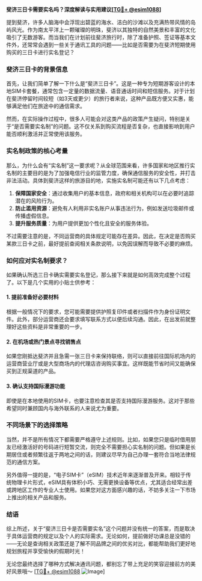 **斐济三日卡需要实名吗？深度解读与实用建议[[TG💪+ @esim1088](https://t.me/s/esim1088)]**

提到斐济，许多人脑海中会浮现出碧蓝的海水、洁白的沙滩以及充满热带风情的岛屿风光。作为南太平洋上一颗璀璨的明珠，斐济以其独特的自然美景和丰富的文化吸引了无数游客。而当我们在计划前往斐济旅行时，除了准备护照、签证等基本文件外，还常常会遇到一些关于通讯工具的问题——比如是否需要为在斐济短期使用购买的三日卡进行实名登记？

### 斐济三日卡的背景信息

首先，让我们简单了解一下什么是“斐济三日卡”。这是一种专为短期游客设计的本地SIM卡套餐，通常包含一定量的数据流量、语音通话时间和短信服务。对于计划在斐济停留时间较短（如3天或更少）的旅行者来说，这种产品既方便又实惠，能够满足他们在旅途中的通信需求。

然而，在实际操作过程中，很多人可能会对这类产品的政策产生疑问，特别是关于“是否需要实名制”的问题。这不仅关系到购买流程是否复杂，也直接影响到用户能否顺利激活并正常使用该服务。

### 实名制政策的核心考量

那么，为什么会有“实名制”这一要求呢？从全球范围来看，许多国家和地区推行实名制的主要目的是为了加强电信行业的监管力度，确保通信服务的安全性，并打击非法活动。具体到斐济这样的旅游目的地，实施实名制可能还有以下几点考虑：

1. **保障国家安全**：通过收集用户的基本信息，政府和相关机构可以在必要时追踪潜在的风险行为。
2. **防止滥用资源**：避免有人利用非实名账户从事违法行为，例如发送垃圾邮件或传播虚假信息。
3. **提升服务质量**：为用户提供更加个性化且安全的服务体验。

不过需要注意的是，不同运营商的具体规定可能存在差异。因此，在决定是否购买某款三日卡之前，最好提前查阅相关条款说明，以免因误解而导致不必要的麻烦。

### 如何应对实名制要求？

如果确认所选三日卡确实需要实名登记，那么接下来就是如何高效完成整个过程了。以下是几个实用的小贴士供参考：

#### 1. 提前准备好必要材料
根据一般情况下的要求，您可能需要提供护照复印件或者扫描件作为身份证明文件。此外，部分运营商还会要求填写联系方式以便后续沟通。因此，在出发前就整理好这些资料是非常重要的一步。

#### 2. 在机场或热门景点寻找销售点
如果您刚抵达斐济并且急需一张三日卡来保持联络，则可以直接前往国际机场内的运营商营业厅或是大型商场内的代理店咨询购买事宜。这样既能节省时间又能确保买到正规渠道的产品。

#### 3. 确认支持国际漫游功能
即使是在本地使用的SIM卡，也要注意检查其是否支持国际漫游服务。这对于那些希望同时兼顾国内与海外联系的人来说尤为重要。

### 不同场景下的选择策略

当然，并不是所有情况下都需要严格遵守上述规则。比如，如果您只是临时借用朋友已经激活好的号码进行短暂交流，则完全不需要担心实名制的问题。但如果是长期居住或者频繁往返于两地之间的话，则建议尽早为自己办理一套符合当地法律规范的通信方案。

另外值得一提的是，“电子SIM卡”（eSIM）技术近年来逐渐普及开来。相较于传统物理卡片形式，eSIM具有体积小巧、无需更换设备等优点，尤其适合经常出差或跨地区工作的专业人士使用。如果您对这方面感兴趣的话，不妨多关注一下市场上推出的相关产品和服务。

### 结语

综上所述，关于“斐济三日卡是否需要实名”这个问题并没有统一的答案，而是取决于具体运营商的规定以及个人的实际需求。无论如何，提前做好功课总是没错的——无论是查询相关政策还是了解不同品牌之间的优劣对比，都能帮助我们更好地规划旅程并享受愉快的假期时光！

无论您最终选择了哪种方式解决通讯问题，都别忘了带上充足的笑容迎接前方的美好风景哦～ [[TG💪+ @esim1088](https://t.me/s/esim1088) ![Image](https://i.postimg.cc/4NQfJmqS/Snipaste-2025-05-13-00-14-12.png)]